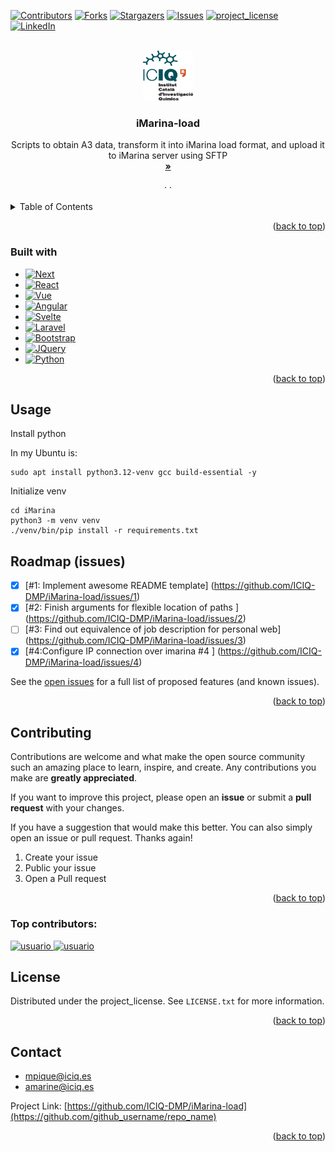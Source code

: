 <!-- Improved compatibility of back to top link: See: https://github.com/othneildrew/Best-README-Template/pull/73 -->
<a id="readme-top"></a>
<!--

-->

  

<!-- PROJECT SHIELDS -->
<!--
*** I'm using markdown "reference style" links for readability.
*** Reference links are enclosed in brackets [ ] instead of parentheses ( ).
*** See the bottom of this document for the declaration of the reference variables
*** for contributors-url, forks-url, etc. This is an optional, concise syntax you may use.
*** https://www.markdownguide.org/basic-syntax/#reference-style-links
-->
[![Contributors][contributors-shield]][contributors-url]
[![Forks][forks-shield]][forks-url]
[![Stargazers][stars-shield]][stars-url]
[![Issues][issues-shield]][issues-url]
[![project_license][license-shield]][license-url]
[![LinkedIn][linkedin-shield]][linkedin-url]



[linkedin-shield]: https://img.shields.io/badge/LinkedIn-blue?style=for-the-badge&logo=linkedin&logoColor=white
[linkedin-url]: https://es.linkedin.com/company/iciq


[contributors-url]: https://github.com/ICIQ-DMP/iMarina-load/graphs/contributors


[forks-url]: https://github.com/ICIQ-DMP/iMarina-load/forks


[stars-url]: https://github.com/ICIQ-DMP/iMarina-load/stargazers


[issues-url]: https://github.com/ICIQ-DMP/iMarina-load/issues

[license-shield]: https://img.shields.io/badge/License-MIT-green?style=for-the-badge&logo=github
[license-url]: https://github.com/ICIQ-DMP/iMarina-load/blob/master/LICENSE







<!-- PROJECT LOGO -->
<br />
<div align="center">
  <a href="[https://github.com/github_username/repo_name](https://github.com/ICIQ-DMP/iMarina-load)">
    <img src="images/logo_iciq.png" alt="Logo" width="80" height="80">
  </a>

<h3 align="center">iMarina-load</h3>

  <p align="center">
    Scripts to obtain A3 data, transform it into iMarina load format, and upload it to iMarina server using SFTP
    <br />
    <a href="https://github.com/ICIQ-DMP/iMarina-load"><strong> »</strong></a>
    <br />
    <br />
    <a href="https://github.com/ICIQ-DMP/iMarina-load"></a>
    &middot;
    <a href="https://github.com/ICIQ-DMP/iMarina-load"></a>
    &middot;
    <a href="https://github.com/ICIQ-DMP/iMarina-load"></a>
  </p>
</div>



<!-- TABLE OF CONTENTS -->
<details>
  <summary>Table of Contents</summary>
  <ol>
    <li>
      <a href="#about-the-project">About The Project</a>
      <ul>
        <li><a href="#built-with">Built With</a></li>
      </ul>
    </li>
    <li>
      <a href="#getting-started">Getting Started</a>
      <ul>
        <li><a href="#prerequisites">Prerequisites</a></li>
        <li><a href="#installation">Installation</a></li>
      </ul>
    </li>
    <li><a href="#usage">Usage</a></li>
    <li><a href="#roadmap">Roadmap</a></li>
    <li><a href="#contributing">Contributing</a></li>
    <li><a href="#license">License</a></li>
    <li><a href="#contact">Contact</a></li>
    <li><a href="#acknowledgments">Acknowledgments</a></li>
  </ol>
</details>


<!-- ABOUT THE PROJECT -->

 

<p align="right">(<a href="#readme-top">back to top</a>)</p>


### Built with

* [![Next][Next.js]][Next-url]
* [![React][React.js]][React-url]
* [![Vue][Vue.js]][Vue-url]
* [![Angular][Angular.io]][Angular-url]
* [![Svelte][Svelte.dev]][Svelte-url]
* [![Laravel][Laravel.com]][Laravel-url]
* [![Bootstrap][Bootstrap.com]][Bootstrap-url]
* [![JQuery][JQuery.com]][JQuery-url]
* [![Python][Python]][Python-url]


<p align="right">(<a href="#readme-top">back to top</a>)</p>



<!-- GETTING STARTED -->

<!-- vacio -->

<!-- Prerequisites -->
<!-- vacio -->


## Usage
Install python

In my Ubuntu is:

```
sudo apt install python3.12-venv gcc build-essential -y
```

Initialize venv

```
cd iMarina
python3 -m venv venv
./venv/bin/pip install -r requirements.txt 

```


<!-- ROADMAP for issues -->
## Roadmap (issues)

- [x] [#1: Implement awesome README template] (https://github.com/ICIQ-DMP/iMarina-load/issues/1) 
- [x] [#2: Finish arguments for flexible location of paths ] (https://github.com/ICIQ-DMP/iMarina-load/issues/2)
- [ ] [#3: Find out equivalence of job description for personal web] (https://github.com/ICIQ-DMP/iMarina-load/issues/3)
- [x] [#4:Configure IP connection over imarina #4 ] (https://github.com/ICIQ-DMP/iMarina-load/issues/4)

See the [open issues](https://github.com/ICIQ-DMP/iMarina-load) for a full list of proposed features (and known issues).

<p align="right">(<a href="#readme-top">back to top</a>)</p>



<!-- CONTRIBUTING -->
## Contributing

Contributions are welcome and what make the open source community such an amazing place to learn, inspire, and create. Any contributions you make are **greatly appreciated**.

If you want to improve this project, please open an **issue** or submit a **pull request** with your changes.

If you have a suggestion that would make this better.
You can also simply open an issue or pull request.
Thanks again!

1. Create your issue
2. Public your issue
3. Open a Pull request

<p align="right">(<a href="#readme-top">back to top</a>)</p>

### Top contributors:

<a href="https://github.com/AleixMT">
   <img src="https://avatars.githubusercontent.com/AleixMT" width="80px" alt="usuario"/>
  
</a>



<a href="https://github.com/MARIO31XD">
   <img src="https://avatars.githubusercontent.com/MARIO31XD" width="80px" alt="usuario"/>
  
</a>


<!-- LICENSE -->
## License

Distributed under the project_license. See `LICENSE.txt` for more information.

<p align="right">(<a href="#readme-top">back to top</a>)</p>

<!-- CONTACT -->
## Contact

- mpique@iciq.es
- amarine@iciq.es

Project Link: [https://github.com/ICIQ-DMP/iMarina-load](https://github.com/github_username/repo_name)

<p align="right">(<a href="#readme-top">back to top</a>)</p>



<!-- ACKNOWLEDGMENTS (agradecimientos) -->

<!--
* []()
* []()
* []()

<p align="right">(<a href="#readme-top">back to top</a>)</p>
-->



<!-- MARKDOWN LINKS & IMAGES -->
<!-- https://www.markdownguide.org/basic-syntax/#reference-style-links -->
[contributors-shield]: https://img.shields.io/github/contributors/github_username/repo_name.svg?style=for-the-badge
[contributors-url]: https://github.com/github_username/repo_name/graphs/contributors
[forks-shield]: https://img.shields.io/github/forks/github_username/repo_name.svg?style=for-the-badge
[forks-url]: https://github.com/github_username/repo_name/network/members
[stars-shield]: https://img.shields.io/github/stars/github_username/repo_name.svg?style=for-the-badge
[stars-url]: https://github.com/github_username/repo_name/stargazers
[issues-shield]: https://img.shields.io/github/issues/github_username/repo_name.svg?style=for-the-badge
[issues-url]: https://github.com/github_username/repo_name/issues
[license-shield]: https://img.shields.io/github/license/github_username/repo_name.svg?style=for-the-badge
[license-url]: https://github.com/github_username/repo_name/blob/master/LICENSE.txt
[linkedin-shield]: https://img.shields.io/badge/-LinkedIn-black.svg?style=for-the-badge&logo=linkedin&colorB=555
[linkedin-url]: https://linkedin.com/in/linkedin_username
[product-screenshot]: images/screenshot.png
[Next.js]: https://img.shields.io/badge/next.js-000000?style=for-the-badge&logo=nextdotjs&logoColor=white
[Next-url]: https://nextjs.org/
[React.js]: https://img.shields.io/badge/React-20232A?style=for-the-badge&logo=react&logoColor=61DAFB
[React-url]: https://reactjs.org/
[Vue.js]: https://img.shields.io/badge/Vue.js-35495E?style=for-the-badge&logo=vuedotjs&logoColor=4FC08D
[Vue-url]: https://vuejs.org/
[Angular.io]: https://img.shields.io/badge/Angular-DD0031?style=for-the-badge&logo=angular&logoColor=white
[Angular-url]: https://angular.io/
[Svelte.dev]: https://img.shields.io/badge/Svelte-4A4A55?style=for-the-badge&logo=svelte&logoColor=FF3E00
[Svelte-url]: https://svelte.dev/
[Laravel.com]: https://img.shields.io/badge/Laravel-FF2D20?style=for-the-badge&logo=laravel&logoColor=white
[Laravel-url]: https://laravel.com
[Bootstrap.com]: https://img.shields.io/badge/Bootstrap-563D7C?style=for-the-badge&logo=bootstrap&logoColor=white
[Bootstrap-url]: https://getbootstrap.com
[JQuery.com]: https://img.shields.io/badge/jQuery-0769AD?style=for-the-badge&logo=jquery&logoColor=white
[JQuery-url]: https://jquery.com 
[Python]: https://img.shields.io/badge/python-3670A0?style=for-the-badge&logo=python&logoColor=ffdd54
[Python-url]: https://www.python.org/
